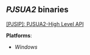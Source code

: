 *PJSUA2* binaries
-----------------

[[PJSIP]: PJSUA2-High Level API](https://www.pjsip.org/docs/book-latest/html/intro_pjsua2.html)

**Platforms**:
- *Windows*

